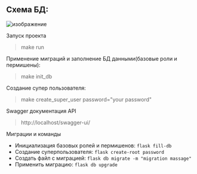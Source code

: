 ## Схема БД:

![изображение](https://user-images.githubusercontent.com/66841202/192105634-dd904822-c824-4242-92d4-e4c6d427d104.png)

Запуск проекта
> make run

Применение миграций и заполнение БД данными(базовые роли и пермишены):
> make init_db 

Создание супер пользователя:
> make create_super_user password="your password"

Swagger документация API
> http://localhost/swagger-ui/

Миграции и команды
 - Инициализация базовых ролей и пермишенов: `flask fill-db`
 - Создание суперпользователя: `flask create-root password`
 - Создать файл с миграцией: `flask db migrate -m "migration massage"`
 - Применить миграцию: `flask db upgrade`

